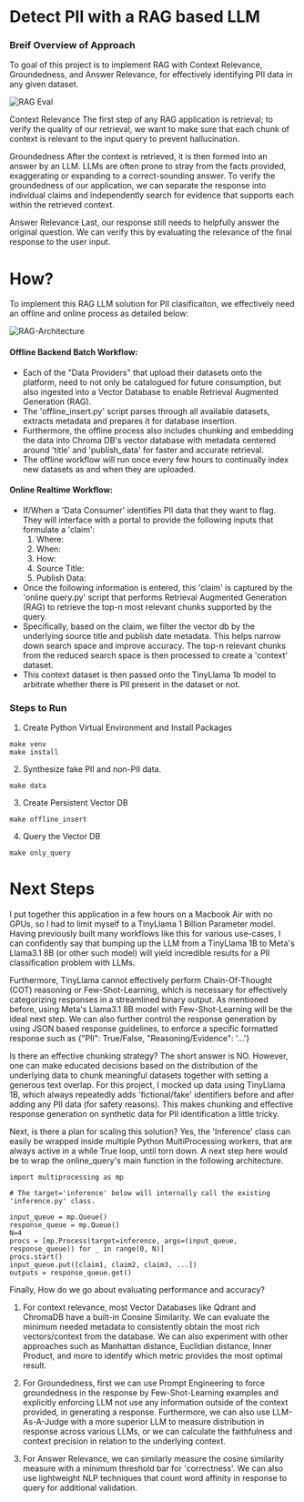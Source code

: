 # Detect PII with a RAG based LLM

### Breif Overview of Approach

To goal of this project is to implement RAG with Context Relevance, Groundedness, and Answer Relevance, for effectively identifying PII data in any given dataset.

![RAG Eval](https://github.com/user-attachments/assets/51005436-920b-4842-b8df-9693309c4969)

Context Relevance
The first step of any RAG application is retrieval; to verify the quality of our retrieval, we want to make sure that each chunk of context is relevant to the input query to prevent hallucination. 

Groundedness
After the context is retrieved, it is then formed into an answer by an LLM. LLMs are often prone to stray from the facts provided, exaggerating or expanding to a correct-sounding answer. To verify the groundedness of our application, we can separate the response into individual claims and independently search for evidence that supports each within the retrieved context.

Answer Relevance
Last, our response still needs to helpfully answer the original question. We can verify this by evaluating the relevance of the final response to the user input.


# How?

To implement this RAG LLM solution for PII clasificaiton, we effectively need an offline and online process as detailed below:

![RAG-Architecture](https://github.com/user-attachments/assets/284b4bf0-1dd2-4aea-b744-76ec99524842)

#### Offline Backend Batch Workflow:
- Each of the "Data Providers" that upload their datasets onto the platform, need to not only be catalogued for future consumption, but also ingested into a Vector Database to enable Retrieval Augmented Generation (RAG).
- The 'offline_insert.py' script parses through all available datasets, extracts metadata and prepares it for database insertion.
- Furthermore, the offline process also includes chunking and embedding the data into Chroma DB's vector database with metadata centered around 'title' and 'publish_data' for faster and accurate retrieval. 
- The offline workflow will run once every few hours to continually index new datasets as and when they are uploaded.

#### Online Realtime Workflow:
- If/When a 'Data Consumer' identifies PII data that they want to flag. They will interface with a portal to provide the following inputs that formulate a 'claim':
    1. Where:
    2. When:
    3. How:
    4. Source Title:
    5. Publish Data:
- Once the following information is entered, this 'claim' is captured by the 'online query.py' script that performs Retrieval Augmented Generation (RAG) to retrieve the top-n most relevant chunks supported by the query.
- Specifically, based on the claim, we filter the vector db by the underlying source title and publish date metadata. This helps narrow down search space and improve accuracy. The top-n relevant chunks from the reduced search space is then processed to create a 'context' dataset. 
- This context dataset is then passed onto the TinyLlama 1b model to arbitrate whether there is PII present in the dataset or not.


### Steps to Run
1. Create Python Virtual Environment and Install Packages
```shell
make venv
make install
```

2. Synthesize fake PII and non-PII data.
```shell
make data
```

3. Create Persistent Vector DB
```shell
make offline_insert
```

4. Query the Vector DB
```shell
make only_query
```

# Next Steps

I put together this application in a few hours on a Macbook Air with no GPUs, so I had to limit myself to a TinyLlama 1 Billion Parameter model. Having previously built many workflows like this for various use-cases, I can confidently say that bumping up the LLM from a TinyLlama 1B to Meta's Llama3.1 8B (or other such model) will yield incredible results for a PII classification problem with LLMs.

Furthermore, TinyLlama cannot effectively perform Chain-Of-Thought (COT) reasoning or Few-Shot-Learning, which is necessary for effectively categorizing responses in a streamlined binary output. As mentioned before, using Meta's Llama3.1 8B model with Few-Shot-Learning will be the ideal next step. We can also further control the response generation by using JSON based response guidelines, to enforce a specific formatted response such as {"PII": True/False, "Reasoning/Evidence": '...'}

Is there an effective chunking strategy? The short answer is NO. However, one can make educated decisions based on the distribution of the underlying data to chunk meaningful datasets together with setting a generous text overlap. For this project, I mocked up data using TinyLlama 1B, which always repeatedly adds 'fictional/fake' identifiers before and after adding any PII data (for safety reasons). This makes chunking and effective response generation on synthetic data for PII identification a little tricky. 

Next, is there a plan for scaling this solution? Yes, the 'Inference' class can easily be wrapped inside multiple Python MultiProcessing workers, that are always active in a while True loop, until torn down. A next step here would be to wrap the online_query's main function in the following architecture.

```
import multiprocessing as mp

# The target='inference' below will internally call the existing 'inference.py' class.

input_queue = mp.Queue()
response_queue = mp.Queue()
N=4
procs = [mp.Process(target=inference, args=(input_queue, response_queue)) for _ in range(0, N)]
procs.start()
input_queue.put([claim1, claim2, claim3, ...])
outputs = response_queue.get()
```

Finally, How do we go about evaluating performance and accuracy? 

1. For context relevance, most Vector Databases like Qdrant and ChromaDB have a built-in Consine Similarity. We can evaluate the minimum needed metadata to consistently obtain the most rich vectors/context from the database. We can also experiment with other approaches such as Manhattan distance, Euclidian distance, Inner Product, and more to identify which metric provides the most optimal result. 

2. For Groundedness, first we can use Prompt Engineering to force groundedness in the response by Few-Shot-Learning examples and explicitly enforcing LLM not use any information outside of the context provided, in generating a response. Furthermore, we can also use LLM-As-A-Judge with a more superior LLM to measure distribution in response across various LLMs, or we can calculate the faithfulness and context precision in relation to the underlying context. 

3. For Answer Relevance, we can similarly measure the cosine similarity measure with a minimum threshold bar for 'correctness'. We can also use lightweight NLP techniques that count word affinity in response to query for additional validation. 
